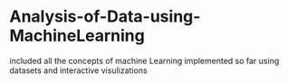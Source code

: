 # Analysis-of-Data-using-MachineLearning

included all the concepts of machine Learning implemented so far using datasets and interactive visulizations
